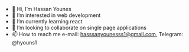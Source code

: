 - 👋 Hi, I’m Hassan Younes
- 👀 I’m interested in web development
- 🌱 I’m currently learning react
- 💞️ I’m looking to collaborate on single page applications
- 📫 How to reach me e-mail: hasssanyounesss1@gmail.com, Telegram: @hyouns1 

<!---
HassanYounes1/HassanYounes1 is a ✨ special ✨ repository because its `README.md` (this file) appears on your GitHub profile.
You can click the Preview link to take a look at your changes.
--->
